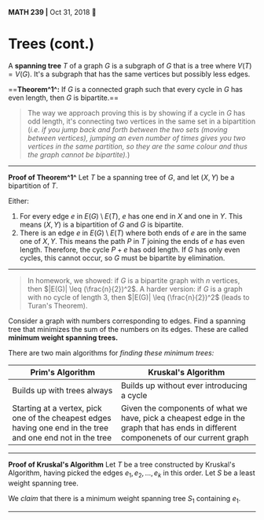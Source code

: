 __MATH 239 |__ Oct 31, 2018 :ghost:

# Trees (cont.)

A __spanning tree__ $T$ of a graph $G$ is a subgraph of $G$ that is a tree where $V(T) = V(G)$. It's a subgraph that has the same vertices but possibly less edges.

==__Theorem^1^:__ If $G$ is a connected graph such that every cycle in $G$ has even length, then $G$ is bipartite.==

> The way we approach proving this is by showing if a cycle in $G$ has odd length, it's connecting two vertices in the same set in a bipartition (_i.e. if you jump back and forth between the two sets (moving between vertices), jumping an even number of times gives you two vertices in the same partition, so they are the same colour and thus the graph cannot be bipartite)._)

---

__Proof of Theorem^1^__
Let $T$ be a spanning tree of $G$, and let $(X, Y)$ be a bipartition of $T$. 

Either:

1. For every edge $e$ in $E(G) \setminus E(T)$, $e$ has one end in $X$ and one in $Y$. This means $(X, Y)$ is a bipartition of $G$ and $G$ is bipartite.
2. There is an edge $e$ in $E(G) \setminus E(T)$ where both ends of $e$ are in the same one of $X, Y$. This means the path $P$ in $T$ joining the ends of $e$ has even length. Therefore, the cycle $P + e$ has odd length. If $G$ has only even cycles, this cannot occur, so $G$ must be bipartite by elimination.

---

> In homework, we showed: if $G$ is a bipartite graph with $n$ vertices, then $|E(G)| \leq (\frac{n}{2})^2$.
> A harder version: if $G$ is a graph with no cycle of length 3, then $|E(G)| \leq (\frac{n}{2})^2$ (leads to Turan's Theorem).



Consider a graph with numbers corresponding to edges. Find a spanning tree that minimizes the sum of the numbers on its edges. These are called __minimum weight spanning trees.__ 

There are two main algorithms for _finding these minimum trees:_

| Prim's Algorithm                                             | Kruskal's Algorithm                                          |
| ------------------------------------------------------------ | ------------------------------------------------------------ |
| Builds up with trees always                                  | Builds up without ever introducing a cycle                   |
| Starting at a vertex, pick one of the cheapest edges having one end in the tree and one end not in the tree | Given the components of what we have, pick a cheapest edge in the graph that has ends in different componenets of our current graph |

---

__Proof of Kruskal's Algorithm__
Let $T$ be a tree constructed by Kruskal's Algorithm, having picked the edges $e_1, e_2, ...,e_k$ in this order. Let $S$ be a least weight spanning tree.

We _claim_ that there is a minimum weight spanning tree $S_1$ containing $e_1$. 

---





